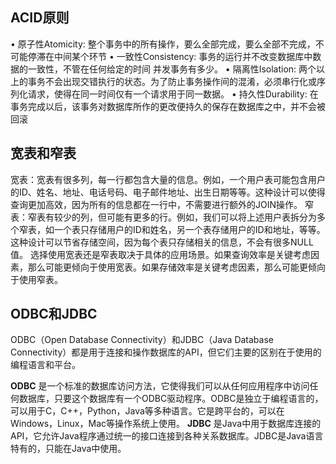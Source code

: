 ## ACID原则
•	原子性Atomicity: 整个事务中的所有操作，要么全部完成，要么全部不完成，不可能停滞在中间某个环节
•	一致性Consistency: 事务的运行并不改变数据库中数据的一致性，不管在任何给定的时间 并发事务有多少。
•	隔离性Isolation: 两个以上的事务不会出现交错执行的状态。为了防止事务操作间的混淆，必须串行化或序列化请求，使得在同一时间仅有一个请求用于同一数据。
•	持久性Durability: 在事务完成以后，该事务对数据库所作的更改便持久的保存在数据库之中，并不会被回滚

## 宽表和窄表
宽表：宽表有很多列，每一行都包含大量的信息。例如，一个用户表可能包含用户的ID、姓名、地址、电话号码、电子邮件地址、出生日期等等。这种设计可以使得查询更加高效，因为所有的信息都在一行中，不需要进行额外的JOIN操作。
窄表：窄表有较少的列，但可能有更多的行。例如，我们可以将上述用户表拆分为多个窄表，如一个表只存储用户的ID和姓名，另一个表存储用户的ID和地址，等等。这种设计可以节省存储空间，因为每个表只存储相关的信息，不会有很多NULL值。
选择使用宽表还是窄表取决于具体的应用场景。如果查询效率是关键考虑因素，那么可能更倾向于使用宽表。如果存储效率是关键考虑因素，那么可能更倾向于使用窄表。

## ODBC和JDBC
ODBC（Open Database Connectivity）和JDBC（Java Database Connectivity）都是用于连接和操作数据库的API，但它们主要的区别在于使用的编程语言和平台。

**ODBC** 是一个标准的数据库访问方法，它使得我们可以从任何应用程序中访问任何数据库，只要这个数据库有一个ODBC驱动程序。ODBC是独立于编程语言的，可以用于C，C++，Python，Java等多种语言。它是跨平台的，可以在Windows，Linux，Mac等操作系统上使用。
**JDBC** 是Java中用于数据库连接的API，它允许Java程序通过统一的接口连接到各种关系数据库。JDBC是Java语言特有的，只能在Java中使用。

